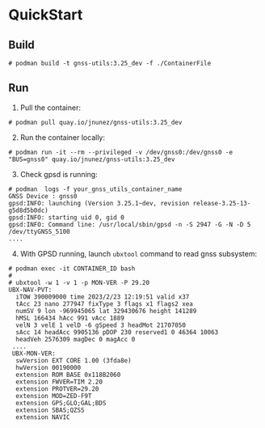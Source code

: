 # QuickStart


## Build

```
# podman build -t gnss-utils:3.25_dev -f ./ContainerFile
```

## Run

1) Pull the container:

```
# podman pull quay.io/jnunez/gnss-utils:3.25_dev
```

2) Run the container locally:

```
# podman run -it --rm --privileged -v /dev/gnss0:/dev/gnss0 -e "BUS=gnss0" quay.io/jnunez/gnss-utils:3.25_dev
```

3) Check gpsd is running:

```
# podman  logs -f your_gnss_utils_container_name
GNSS Device : gnss0
gpsd:INFO: launching (Version 3.25.1~dev, revision release-3.25-13-g5d8d5b0dc)
gpsd:INFO: starting uid 0, gid 0
gpsd:INFO: Command line: /usr/local/sbin/gpsd -n -S 2947 -G -N -D 5 /dev/ttyGNSS_5100
....
```

4) With GPSD running, launch `ubxtool` command to read gnss subsystem:

```
# podman exec -it CONTAINER_ID bash
#
# ubxtool -w 1 -v 1 -p MON-VER -P 29.20
UBX-NAV-PVT:
  iTOW 390009000 time 2023/2/23 12:19:51 valid x37
  tAcc 23 nano 277947 fixType 3 flags x1 flags2 xea
  numSV 9 lon -969945065 lat 329430676 height 141289
  hMSL 166434 hAcc 991 vAcc 1889
  velN 3 velE 1 velD -6 gSpeed 3 headMot 21707050
  sAcc 14 headAcc 9905136 pDOP 230 reserved1 0 46364 10063
  headVeh 2576309 magDec 0 magAcc 0
 ....
 UBX-MON-VER:
  swVersion EXT CORE 1.00 (3fda8e)
  hwVersion 00190000
  extension ROM BASE 0x118B2060
  extension FWVER=TIM 2.20
  extension PROTVER=29.20
  extension MOD=ZED-F9T
  extension GPS;GLO;GAL;BDS
  extension SBAS;QZSS
  extension NAVIC
```
